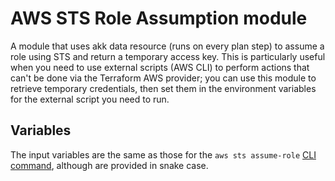 # AWS STS Role Assumption module
A module that uses akk data resource (runs on every plan step) to assume a role using STS and return a temporary access key. This is particularly useful when you need to use external scripts (AWS CLI) to perform actions that can't be done via the Terraform AWS provider; you can use this module to retrieve temporary credentials, then set them in the environment variables for the external script you need to run.

## Variables
The input variables are the same as those for the `aws sts assume-role` [CLI command](https://docs.aws.amazon.com/cli/latest/reference/sts/assume-role.html), although are provided in snake case.
